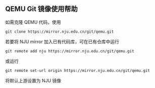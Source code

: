 ## QEMU Git 镜像使用帮助

如需克隆 QEMU 代码，使用

```
git clone https://mirror.nju.edu.cn/git/qemu.git
```

若要将 NJU mirror 加入已有代码库，可在已有仓库中运行

```
git remote add nju https://mirror.nju.edu.cn/git/qemu.git
```

或运行

```
git remote set-url origin https://mirror.nju.edu.cn/git/qemu.git
```

将默认上游设置为 NJU 镜像
